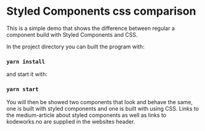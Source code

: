 # Styled Components css comparison

This is a simple demo that shows the difference between regular a component build with Styled Components and CSS.

In the project directory you can built the program with:
### `yarn install`
and start it with:
### `yarn start`

You will then be showed two components that look and behave the same, one is built with styled components and one is built with using CSS. Links to the medium-article about styled components as well as links to kodeworks.no are supplied in the websites header. 
